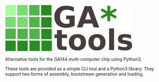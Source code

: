 ![logo](/images/logo_411x150.png)

Alternative tools for the GA144 multi-computer chip using Python3.

These tools are provided as a simple CLI tool and a Python3 library.
They support two forms of assembly, bootstream generation and loading.
